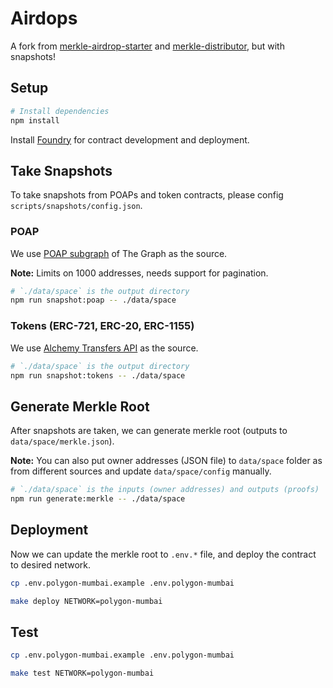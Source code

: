 # Airdops

A fork from [merkle-airdrop-starter](https://github.com/Anish-Agnihotri/merkle-airdrop-starter) and [merkle-distributor](https://github.com/Uniswap/merkle-distributor), but with snapshots!

## Setup

```bash
# Install dependencies
npm install
```

Install [Foundry](https://github.com/gakonst/foundry) for contract development and deployment.

## Take Snapshots

To take snapshots from POAPs and token contracts, please config `scripts/snapshots/config.json`.

### POAP

We use [POAP subgraph](https://thegraph.com/hosted-service/subgraph/poap-xyz/poap-xdai) of The Graph as the source.

**Note:** Limits on 1000 addresses, needs support for pagination.

```bash
# `./data/space` is the output directory
npm run snapshot:poap -- ./data/space
```

### Tokens (ERC-721, ERC-20, ERC-1155)

We use [Alchemy Transfers API](https://docs.alchemy.com/alchemy/enhanced-apis/transfers-api) as the source.

```bash
# `./data/space` is the output directory
npm run snapshot:tokens -- ./data/space
```

## Generate Merkle Root

After snapshots are taken, we can generate merkle root (outputs to `data/space/merkle.json`).

**Note:** You can also put owner addresses (JSON file) to `data/space` folder as from different sources and update `data/space/config` manually.

```bash
# `./data/space` is the inputs (owner addresses) and outputs (proofs)
npm run generate:merkle -- ./data/space
```

## Deployment

Now we can update the merkle root to `.env.*` file, and deploy the contract to desired network.

```bash
cp .env.polygon-mumbai.example .env.polygon-mumbai

make deploy NETWORK=polygon-mumbai
```

## Test

```bash
cp .env.polygon-mumbai.example .env.polygon-mumbai

make test NETWORK=polygon-mumbai
```
